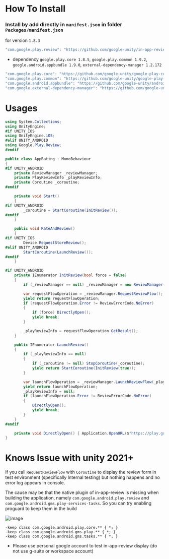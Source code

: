 # How To Install

### Install by add directly in `manifest.json` in folder `Packages/manifest.json`


for version `1.8.3`
```csharp
"com.google.play.review": "https://github.com/google-unity/in-app-review.git#1.8.3",
```


- dependency `google.play.core 1.8.5`, `google.play.common 1.9.2`, `google.android.appbundle 1.9.0`, `external-dependency-manager 1.2.172`
```csharp
"com.google.play.core": "https://github.com/google-unity/google-play-core.git#1.8.5",
"com.google.play.common": "https://github.com/google-unity/google-play-common.git#1.9.2",
"com.google.android.appbundle": "https://github.com/google-unity/android-app-bundle.git#1.9.0",
"com.google.external-dependency-manager": "https://github.com/google-unity/external-dependency-manager.git#1.2.172",
```


# Usages

```csharp
using System.Collections;
using UnityEngine;
#if UNITY_IOS
using UnityEngine.iOS;
#elif UNITY_ANDROID
using Google.Play.Review;
#endif

public class AppRating : MonoBehaviour
{
#if UNITY_ANDROID
    private ReviewManager _reviewManager;
    private PlayReviewInfo _playReviewInfo;
    private Coroutine _coroutine;
#endif

    private void Start()
    {
#if UNITY_ANDROID
        _coroutine = StartCoroutine(InitReview());
#endif
    }

    public void RateAndReview()
    {
#if UNITY_IOS
        Device.RequestStoreReview();
#elif UNITY_ANDROID
        StartCoroutine(LaunchReview());
#endif
    }

#if UNITY_ANDROID
    private IEnumerator InitReview(bool force = false)
    {
        if (_reviewManager == null) _reviewManager = new ReviewManager();

        var requestFlowOperation = _reviewManager.RequestReviewFlow();
        yield return requestFlowOperation;
        if (requestFlowOperation.Error != ReviewErrorCode.NoError)
        {
            if (force) DirectlyOpen();
            yield break;
        }

        _playReviewInfo = requestFlowOperation.GetResult();
    }

    public IEnumerator LaunchReview()
    {
        if (_playReviewInfo == null)
        {
            if (_coroutine != null) StopCoroutine(_coroutine);
            yield return StartCoroutine(InitReview(true));
        }

        var launchFlowOperation = _reviewManager.LaunchReviewFlow(_playReviewInfo);
        yield return launchFlowOperation;
        _playReviewInfo = null;
        if (launchFlowOperation.Error != ReviewErrorCode.NoError)
        {
            DirectlyOpen();
            yield break;
        }
    }
#endif

    private void DirectlyOpen() { Application.OpenURL($"https://play.google.com/store/apps/details?id={Application.identifier}"); }
}
```




# Knows Issue with unity 2021+

If you call `RequestReviewFlow` with `Coroutine` to display the review form in test environment (specifically Internal testing) but nothing happens and no error log appears in console.

The cause may be that the native plugin of in-app-review is missing when building the application, namely `com.google.android.play.review` and
`com.google.android.gms.play-services-tasks`. So you can try enabling proguard to keep them in the build

![image](https://user-images.githubusercontent.com/44673303/209791680-27351d06-2569-438e-97c1-bb2e537bb7db.png)


```text
-keep class com.google.android.play.core.** { *; }
-keep class com.google.android.gms.play-** { *; }
-keep class com.google.android.gms.tasks.** { *; }
```

- Please use personal google account to test in-app-review display (do not use g-suite or workspace account)
